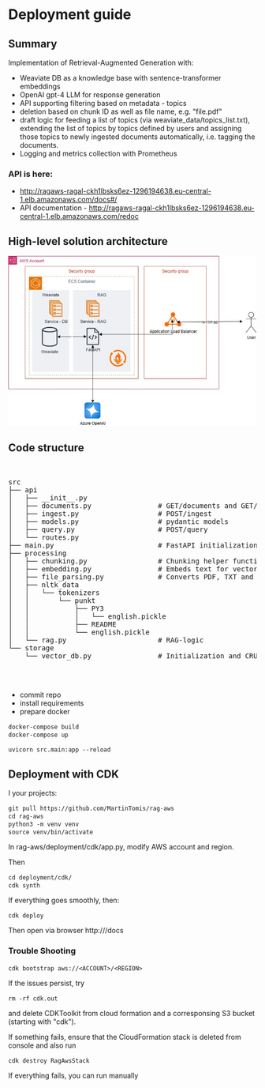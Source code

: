 # Deployment guide
## Summary

Implementation of Retrieval-Augmented Generation with:
- Weaviate DB as a knowledge base with sentence-transformer embeddings
- OpenAI gpt-4 LLM for response generation
- API supporting filtering based on metadata - topics
- deletion based on chunk ID as well as file name, e.g. "file.pdf"
- draft logic for feeding a list of topics (via weaviate_data/topics_list.txt), extending the list of topics by topics defined by users and assigning those topics to newly ingested documents automatically, i.e. tagging the documents.
- Logging and metrics collection with Prometheus

### API is here:
- http://ragaws-ragal-ckh1lbsks6ez-1296194638.eu-central-1.elb.amazonaws.com/docs#/
- API documentation - http://ragaws-ragal-ckh1lbsks6ez-1296194638.eu-central-1.elb.amazonaws.com/redoc

## High-level solution architecture

![alt text](https://github.com/MartinTomis/rag-aws/blob/main/aws-rag2.jpg)

## Code structure
<pre> 

src
├── api
│   ├── __init__.py
│   ├── documents.py                # GET/documents and GET/documents/{id}
│   ├── ingest.py                   # POST/ingest
│   ├── models.py                   # pydantic models
│   ├── query.py                    # POST/query
│   └── routes.py
├── main.py                         # FastAPI initialization and endpoints
├── processing                      
│   ├── chunking.py                 # Chunking helper functions
│   ├── embedding.py                # Embeds text for vector DB
│   ├── file_parsing.py             # Converts PDF, TXT and JSON into text
│   ├── nltk_data
│   │   └── tokenizers
│   │       └── punkt
│   │           ├── PY3
│   │           │   └── english.pickle
│   │           ├── README
│   │           └── english.pickle
│   └── rag.py                      # RAG-logic 
└── storage
    └── vector_db.py                # Initialization and CRUD


 </pre>

- commit repo
- install requirements
- prepare docker
```
docker-compose build
docker-compose up

```

```
uvicorn src.main:app --reload
```

## Deployment with CDK
I your projects:
```
git pull https://github.com/MartinTomis/rag-aws
cd rag-aws
python3 -m venv venv
source venv/bin/activate
```

In rag-aws/deployment/cdk/app.py, modify AWS account and region.

Then

```
cd deployment/cdk/
cdk synth
```
If everything goes smoothly, then:

```
cdk deploy
```

Then open via browser
http://<rag-alb-dns-name>/docs



### Trouble Shooting
```
cdk bootstrap aws://<ACCOUNT>/<REGION>
```

If the issues persist, try
```
rm -rf cdk.out 
```
and delete CDKToolkit from cloud formation and a corresponsing S3 bucket (starting with "cdk").

If something fails, ensure that the CloudFormation stack is deleted from console and also run 
```
cdk destroy RagAwsStack
```

If everything fails, you can run manually

